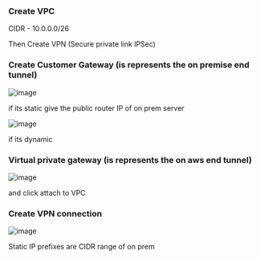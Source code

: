 

### Create VPC 

CIDR - 10.0.0.0/26


Then Create VPN (Secure private link IPSec)







### Create Customer Gateway (is represents the on premise end tunnel)


![image](https://user-images.githubusercontent.com/33985509/98975022-e0bdad00-2515-11eb-9568-c28980815121.png)

if its static give the public router IP of on prem server


![image](https://user-images.githubusercontent.com/33985509/98975274-3003dd80-2516-11eb-86e5-ebfc11b2b7e6.png)

if its dynamic






### Virtual private gateway  (is represents the on aws end tunnel)


![image](https://user-images.githubusercontent.com/33985509/98976721-fd5ae480-2517-11eb-80d3-df084ae9a91a.png)

and click attach to VPC






### Create VPN connection

![image](https://user-images.githubusercontent.com/33985509/98977003-59be0400-2518-11eb-9cfb-935799445b03.png)

Static IP prefixes are CIDR range of on prem
